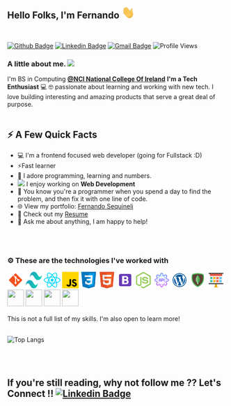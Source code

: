 ## Hello Folks, I'm Fernando <img src="https://github.com/FernandoSequineli/FernandoSequineli/blob/main/assets/wave.gif" width="30px">

<br/>

[![Github Badge](http://img.shields.io/badge/-Github-black?style=flat-square&logo=github&link=https://github.com/Defcon27/)](https://github.com/FernandoSequineli/)
[![Linkedin Badge](https://img.shields.io/badge/-LinkedIn-blue?style=flat-square&logo=Linkedin&logoColor=white&link=https://www.linkedin.com/in/fernando-sequineli/)](https://www.linkedin.com/in/fernando-sequineli/)
[![Gmail Badge](https://img.shields.io/badge/-Gmail-d14836?style=flat-square&logo=Gmail&logoColor=white&link=mailto:sequineli.fernando@gmail.com)](mailto:sequineli.fernando@gmail.com)
![Profile Views](https://komarev.com/ghpvc/?username=FernandoSequineli)


### A little about me. <img src="https://media.giphy.com/media/VgCDAzcKvsR6OM0uWg/giphy.gif" width="40">

I'm BS in Computing **[@NCI National College Of Ireland](https://www.ncirl.ie/)** 
 **I'm a Tech Enthusiast** 💻 🤓 passionate about learning and working with new tech. I love building interesting and amazing products that serve a great deal of purpose.<br/><br/>

## ⚡️ A Few Quick Facts

- 💻 I'm a frontend focused web developer (going for Fullstack :D)
- ⚡️Fast learner
- 🤟 I adore programming, learning and numbers.
- <img src="https://media.giphy.com/media/WUlplcMpOCEmTGBtBW/giphy.gif" width="25"> I enjoy working on **Web Development**
- 🧩 You know you're a programmer when you spend a day to find the problem, and then fix it with one line of code.
- 🌐 View my portfolio: [Fernando Sequineli](https://fernandosequineli.github.io/portfolio/)
- 📙 Check out my [Resume](https://drive.google.com/file/d/13LhdVzVpkTOOFLP357EYdlF5uIDg-qyk/view)
- 💬 Ask me about anything, I am happy to help!

<br/><br/>

### ⚙️ These are the technologies I've worked with

<code><img height="38" width="38" src="https://github.com/FernandoSequineli/FernandoSequineli/blob/main/assets/git.png"></code>
<code><img height="38" width="38" src="https://github.com/FernandoSequineli/FernandoSequineli/blob/main/assets/tailwindcss.svg"></code>
<code><img height="38" width="38" src="https://github.com/FernandoSequineli/FernandoSequineli/blob/main/assets/react.png"></code>
<code><img height="38" width="38" src="https://github.com/FernandoSequineli/FernandoSequineli/blob/main/assets/javascript.png"></code>
<code><img height="38" width="38" src="https://github.com/FernandoSequineli/FernandoSequineli/blob/main/assets/css.png"></code>
<code><img height="38" width="38" src="https://github.com/FernandoSequineli/FernandoSequineli/blob/main/assets/html.png"></code>
<code><img height="38" width="38" src="https://github.com/FernandoSequineli/FernandoSequineli/blob/main/assets/bootstrap.png"></code>
<code><img height="38" width="38" src="https://github.com/FernandoSequineli/FernandoSequineli/blob/main/assets/node.png"></code>
<code><img height="38" width="38" src="https://github.com/FernandoSequineli/FernandoSequineli/blob/main/assets/restapi.png"></code>
<code><img height="38" width="38" src="https://github.com/FernandoSequineli/FernandoSequineli/blob/main/assets/wordpress.png"></code>
<code><img height="38" width="38" src="https://github.com/FernandoSequineli/FernandoSequineli/blob/main/assets/mongodb.png"></code>
<code><img height="38" width="38" src="https://github.com/FernandoSequineli/FernandoSequineli/blob/main/assets/scrum.png"></code>
<code><img height="38" width="38" src="https://cdn.svgporn.com/logos/mysql.svg"></code>
<code><img height="38" width="38" src="https://cdn.svgporn.com/logos/php.svg"></code>
<code><img height="38" width="38" src="https://cdn.svgporn.com/logos/terminal.svg"></code>
<code><img height="38" width="38" src="https://cdn.svgporn.com/logos/visual-studio-code.svg"></code>
<br/><br/>
This is not a full list of my skills. I'm also open to learn more!
<br/><br/>

![Top Langs](https://github-readme-stats.vercel.app/api/top-langs/?username=FernandoSequineli&layout=compact)


<br/><br/>

## If you're still reading, why not follow me ?? Let's Connect !! [![Linkedin Badge](https://img.shields.io/badge/-LinkedIn-blue?style=flat-square&logo=Linkedin&logoColor=white&link=https://www.linkedin.com/in/fernando-sequineli/)](https://www.linkedin.com/in/fernando-sequineli/)
